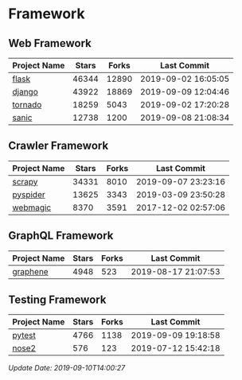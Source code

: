 # Framework

## Web Framework

| Project Name | Stars | Forks | Last Commit |
| ------------ | ----- | ----- | ----------- |
| [flask](https://github.com/pallets/flask) | 46344 | 12890 | 2019-09-02 16:05:05 |
| [django](https://github.com/django/django) | 43922 | 18869 | 2019-09-09 12:04:46 |
| [tornado](https://github.com/tornadoweb/tornado) | 18259 | 5043 | 2019-09-02 17:20:28 |
| [sanic](https://github.com/huge-success/sanic) | 12738 | 1200 | 2019-09-08 21:08:34 |

## Crawler Framework

| Project Name | Stars | Forks | Last Commit |
| ------------ | ----- | ----- | ----------- |
| [scrapy](https://github.com/scrapy/scrapy) | 34331 | 8010 | 2019-09-07 23:23:16 |
| [pyspider](https://github.com/binux/pyspider) | 13625 | 3343 | 2019-03-09 23:50:28 |
| [webmagic](https://github.com/code4craft/webmagic) | 8370 | 3591 | 2017-12-02 02:57:06 |

## GraphQL Framework

| Project Name | Stars | Forks | Last Commit |
| ------------ | ----- | ----- | ----------- |
| [graphene](https://github.com/graphql-python/graphene) | 4948 | 523 | 2019-08-17 21:07:53 |

## Testing Framework

| Project Name | Stars | Forks | Last Commit |
| ------------ | ----- | ----- | ----------- |
| [pytest](https://github.com/pytest-dev/pytest) | 4766 | 1138 | 2019-09-09 19:18:58 |
| [nose2](https://github.com/nose-devs/nose2) | 576 | 123 | 2019-07-12 15:42:18 |

*Update Date: 2019-09-10T14:00:27*
